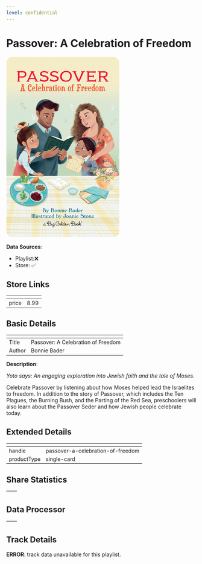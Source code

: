 ```yaml
---
level: confidential
---
```

# Passover: A Celebration of Freedom

![card_[9t1HL].png](../../img/cards/card_[9t1HL].png)

**Data Sources**: 

- Playlist:❌
- Store: ✅


## Store Links

| <!-- --> | <!-- --> |
| - | - |
| price | 8.99 |


## Basic Details

| <!-- --> | <!-- --> |
| - | - |
| Title | Passover: A Celebration of Freedom |
| Author | Bonnie Bader |

**Description**:

_Yoto says: An engaging exploration into Jewish faith and the tale of Moses._

Celebrate Passover by listening about how Moses helped lead the Israelites to freedom. In addition to the story of Passover, which includes the Ten Plagues, the Burning Bush, and the Parting of the Red Sea, preschoolers will also learn about the Passover Seder and how Jewish people celebrate today.


## Extended Details

| <!-- --> | <!-- --> |
| - | - |
| handle | passover-a-celebration-of-freedom |
| productType | single-card |


## Share Statistics

| <!-- --> | <!-- --> |
| - | - |


## Data Processor

| <!-- --> | <!-- --> |
| - | - |


## Track Details

**ERROR**: track data unavailable for this playlist.
